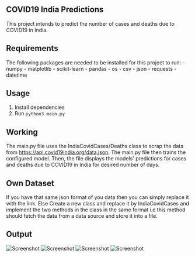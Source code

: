 ## COVID19 India Predictions
This project intends to predict the number of cases and deaths due to COVID19 in India.

## Requirements
 The following packages are needed to be installed for this project to run:
    - numpy
    - matplotlib
    - scikit-learn
    - pandas
    - os
    - csv
    - json
    - requests
    - datetime
## Usage

1. Install dependencies
2. Run `python3 main.py`

## Working

The main.py file uses the IndiaCovidCases/Deaths class to scrap the data from https://api.covid19india.org/data.json.
The main.py file then trains the configured model.
Then, the file displays the models' predictions for cases and deaths due to COVID19 in India for desired number of days.


## Own Dataset

If you have that same json format of you data then you can simply replace it with the link.
Else
Create a new  class and replace it by IndiaCovidCases and implement the two methods in the class in the same format i.e  this method should fetch the data from a data source and store it into a file.

## Output

![Screenshot](Figure_1.png)
![Screenshot](Figure_2.png)
![Screenshot](Figure_3.png)
![Screenshot](Figure_4.png)
